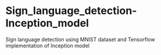 # Sign_language_detection-Inception_model
Sign language detection using MNIST dataset and Tensorflow implementation of Inception model
